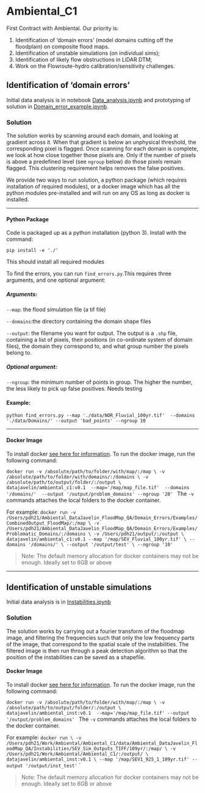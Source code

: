 # Ambiental_C1
First Contract with Ambiental. Our priority is:

1. Identification of ‘domain errors’ (model domains cutting off the floodplain) on composite flood maps.
2. Identification of unstable simulations (on individual sims);
3. Identification of likely flow obstructions in LiDAR DTM;
4. Work on the Flowroute-hydro calibration/sensitivity challenges. 

## Identification of ‘domain errors’
Initial data analysis is in notebook [Data_analysis.ipynb](./Data_analysis.ipynb) and prototyping of solution in
 [Domain_error_example.ipynb](Domain_error_example.ipynb).
 
### Solution
The solution works by scanning around each domain, and looking at gradient across it. When that gradient is below an 
unphysical threshold, the corresponding pixel is flagged. Once scanning for each domain is complete, we look at how 
close together those pixels are. Only if the number of pixels is above a predefined level (see `ngroup` below) do 
those pixels remain flagged. This clustering requirement helps removes the false positives.

We provide two ways to run solution, a python package (which requires installation of required modules), or a docker 
image which has all the python modules pre-installed and will run on any OS as long as docker is installed.

----------
#### Python Package
 Code is packaged up as a python installation (python 3). Install with the command:
 
`pip install -e './' `


This should install all required modules

To find the errors, you can run `find_errors.py`.This requires three arguments, and one optional argument:

##### Arguments:

`--map`: the flood simulation file (a tif file)

`--domains`:the directory containing the domain shape files

`--output`: the filename you want for output. The output is a `.shp` file, containing a list of pixels, their positions 
(in co-ordinate system of domain files), the domain they correspond to, and what group number the pixels belong to.

##### Optional argument:
`--ngroup`: the minimum number of points in group. The higher the number, the less likely to pick up false positives.
 Needs testing
 
#### Example:

`python find_errors.py --map './data/NOR_Fluvial_100yr.tif'  --domains './data/Domains/' --output 'bad_points' --ngroup 10` 

-----------
#### Docker Image

To install docker [see here for information](https://docs.docker.com/install/). To run the docker image, run the 
following command:

`docker run -v /absolute/path/to/folder/with/map/:/map \
    -v /absolute/path/to/folder/with/domains/:/domains \
    -v /absolute/path/to/output/folder/:/output \
    datajavelin/ambiental_c1:v0.1 
    --map='/map/map_file.tif' 
    --domains '/domains/' 
    --output '/output/problem_domains'
    --ngroup '20'
`
The `-v` commands attaches the local folders to the docker container.

For example:
`docker run -v /Users/pdh21/Ambiental_DataJavelin_FloodMap_QA/Domain_Errors/Examples/CombinedOutput_FloodMap/:/map \
 -v /Users/pdh21/Ambiental_DataJavelin_FloodMap_QA/Domain_Errors/Examples/Problematic_Domains/:/domains \
 -v /Users/pdh21/output/:/output \
 datajavelin/ambiental_c1:v0.1 --map '/map/SEV_Fluvial_100yr.tif' \
 --domains '/domains/' \
 --output '/output/test' \
 --ngroup '10'
 `
> Note: The default memory allocation for docker containers may not be enough. Ideally set to 6GB or above
------


## Identification of unstable simulations
Initial data analysis is in [Instabilities.ipynb](Instabilities.ipynb)

### Solution
The solution works by carrying out a fourier transform of the floodmap image, 
and filtering the frequencies such that only the low frequency parts of the image, that correspond to the spatial scale
of the instabilities. The filtered image is then run through a peak detection algorithm
so that the position of the instabilities can be saved as a shapefile. 


#### Docker Image

To install docker [see here for information](https://docs.docker.com/install/). To run the docker image, run the 
following command:

`docker run -v /absolute/path/to/folder/with/map/:/map \
    -v /absolute/path/to/output/folder/:/output \
    datajavelin/ambiental_inst:v0.1 
    --map='/map/map_file.tif' --output '/output/problem_domains'
`
The `-v` commands attaches the local folders to the docker container.

For example:
`docker run \
-v /Users/pdh21/Work/Ambiental/Ambiental_C1/data/Ambiental_DataJavelin_FloodMap_QA/Instabilities/SEV_Sim_Outputs_TIFF/109yr/:/map/ \
-v /Users/pdh21/Work/Ambiental/Ambiental_C1/:/output/ \
datajavelin/ambiental_inst:v0.1 \
 --map '/map/SEV1_925_1_109yr.tif' --output '/output/inst_test'`
 `
> Note: The default memory allocation for docker containers may not be enough. Ideally set to 6GB or above
